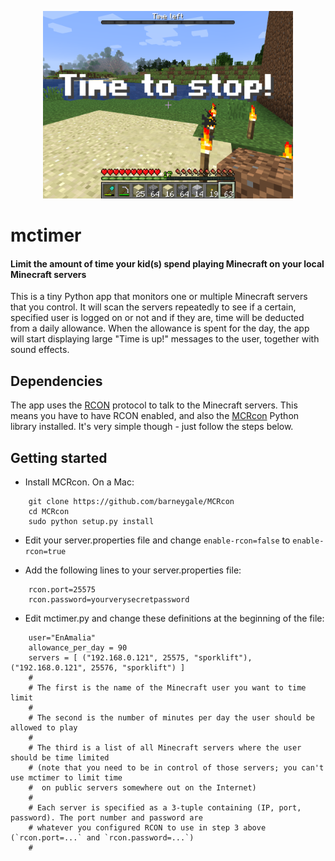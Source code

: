 <p align="center"><img src="screenshot.png" alt="mctimer" width="400" height="300"></p>

# mctimer

#### Limit the amount of time your kid(s) spend playing Minecraft on your local Minecraft servers

This is a tiny Python app that monitors one or multiple Minecraft servers that you control. It will scan
the servers repeatedly to see if a certain, specified user is logged on or not and if they are, time will
be deducted from a daily allowance. When the allowance is spent for the day, the app will start displaying
large "Time is up!" messages to the user, together with sound effects.

Dependencies
------------

The app uses the [RCON](http://wiki.vg/RCON) protocol to talk to the Minecraft servers. This means you have to have RCON enabled, 
and also the [MCRcon](https://github.com/barneygale/MCRcon) Python library installed. It's very simple though - just follow the steps below.

Getting started
---------------

- Install MCRcon. On a Mac: 
```
    git clone https://github.com/barneygale/MCRcon
    cd MCRcon
    sudo python setup.py install
```

- Edit your server.properties file and change `enable-rcon=false` to `enable-rcon=true`

- Add the following lines to your server.properties file:
```
    rcon.port=25575
    rcon.password=yourverysecretpassword
```

- Edit mctimer.py and change these definitions at the beginning of the file:
```
    user="EnAmalia"
    allowance_per_day = 90
    servers = [ ("192.168.0.121", 25575, "sporklift"), ("192.168.0.121", 25576, "sporklift") ]
    #
    # The first is the name of the Minecraft user you want to time limit
    #
    # The second is the number of minutes per day the user should be allowed to play
    #
    # The third is a list of all Minecraft servers where the user should be time limited
    # (note that you need to be in control of those servers; you can't use mctimer to limit time
    #  on public servers somewhere out on the Internet)
    # 
    # Each server is specified as a 3-tuple containing (IP, port, password). The port number and password are
    # whatever you configured RCON to use in step 3 above (`rcon.port=...` and `rcon.password=...`)
    #
```
